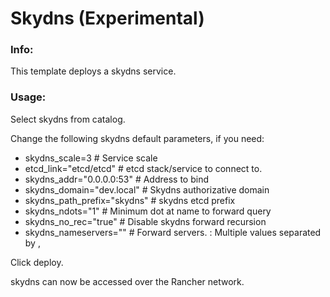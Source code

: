 # Skydns (Experimental)

### Info:

 This template deploys a skydns service.
 
 
### Usage:

 Select skydns from catalog. 

 Change the following skydns default parameters, if you need:

- skydns_scale=3					# Service scale
- etcd_link="etcd/etcd" 			# etcd stack/service to connect to.
- skydns_addr="0.0.0.0:53"			# Address to bind
- skydns_domain="dev.local"			# Skydns authorizative domain
- skydns_path_prefix="skydns"		# skydns etcd prefix
- skydns_ndots="1"					# Minimum dot at name to forward query
- skydns_no_rec="true"				# Disable skydns forward recursion
- skydns_nameservers=""				# Forward servers. <host>:<port> Multiple values separated by ,
 
 Click deploy.
 
 skydns can now be accessed over the Rancher network. 


